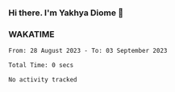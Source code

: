### Hi there. I'm Yakhya Diome 👋

### WAKATIME
<!--START_SECTION:waka-->

```txt
From: 28 August 2023 - To: 03 September 2023

Total Time: 0 secs

No activity tracked
```

<!--END_SECTION:waka-->

